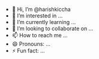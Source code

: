 - 👋 Hi, I’m @harishkiccha
- 👀 I’m interested in ...
- 🌱 I’m currently learning ...
- 💞️ I’m looking to collaborate on ...
- 📫 How to reach me ...
- 😄 Pronouns: ...
- ⚡ Fun fact: ...

<!---
harishkiccha/harishkiccha is a ✨ special ✨ repository because its `README.md` (this file) appears on your GitHub profile.
You can click the Preview link to take a look at your changes.
--->
